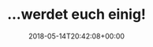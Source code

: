 ---
retweeted: false
source: <a href="http://twitter.com" rel="nofollow">Twitter Web Client</a>
entities:
  user_mentions: []
  urls: []
  symbols: []
  media:
  - expanded_url: https://twitter.com/bascht/status/996128551521996801/photo/1
    indices:
    - '22'
    - '45'
    url: https://t.co/NBuSlaRKLE
    media_url: http://pbs.twimg.com/media/DdL1fMLX0AEH3K3.jpg
    id_str: '996128383795974145'
    id: '996128383795974145'
    media_url_https: https://pbs.twimg.com/media/DdL1fMLX0AEH3K3.jpg
    sizes:
      medium:
        w: '1200'
        h: '687'
        resize: fit
      thumb:
        w: '150'
        h: '150'
        resize: crop
      large:
        w: '2048'
        h: '1172'
        resize: fit
      small:
        w: '680'
        h: '389'
        resize: fit
    type: photo
    display_url: pic.twitter.com/NBuSlaRKLE
  hashtags: []
display_text_range:
- '0'
- '45'
favorite_count: '6'
id_str: '996128551521996801'
truncated: false
retweet_count: '0'
id: '996128551521996801'
possibly_sensitive: false
created_at: Mon May 14 20:42:08 +0000 2018
favorited: false
full_text: "...werdet euch einig!"
lang: de
extended_entities:
  media:
  - expanded_url: https://twitter.com/bascht/status/996128551521996801/photo/1
    indices:
    - '22'
    - '45'
    url: https://t.co/NBuSlaRKLE
    media_url: http://pbs.twimg.com/media/DdL1fMLX0AEH3K3.jpg
    id_str: '996128383795974145'
    id: '996128383795974145'
    media_url_https: https://pbs.twimg.com/media/DdL1fMLX0AEH3K3.jpg
    sizes:
      medium:
        w: '1200'
        h: '687'
        resize: fit
      thumb:
        w: '150'
        h: '150'
        resize: crop
      large:
        w: '2048'
        h: '1172'
        resize: fit
      small:
        w: '680'
        h: '389'
        resize: fit
    type: photo
    display_url: pic.twitter.com/NBuSlaRKLE
tags:
- pesos:twitter
date: '2018-05-14T20:42:08+00:00'
src: https://twitter.com/bascht/status/996128551521996801
original_url: https://twitter.com/bascht/status/996128551521996801
type: twitter_tweet
media_url: https://img.bascht.com/twitter/pbs.twimg.com/media/DdL1fMLX0AEH3K3.jpg
text: "...werdet euch einig!"
title: "...werdet euch einig!"

---